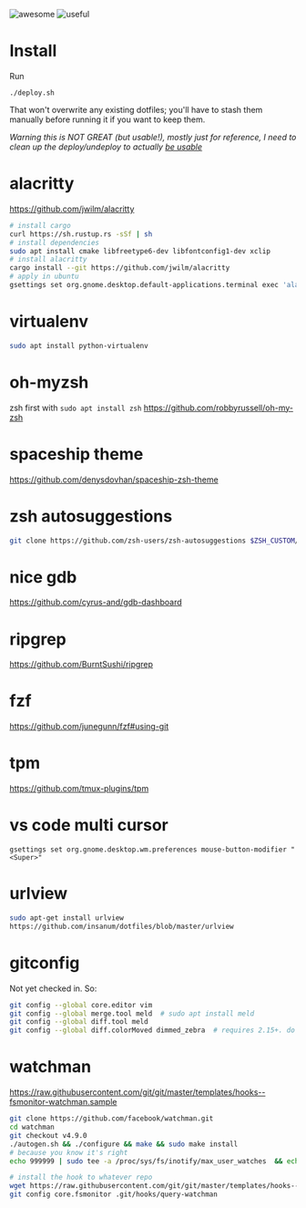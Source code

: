 ![awesome](https://img.shields.io/badge/awesome-yes-ff69b4.svg?style=for-the-badge)  ![useful](https://img.shields.io/badge/useful-nope-blue.svg?style=for-the-badge)

# Install
Run
```
./deploy.sh
```
That won't overwrite any existing dotfiles; you'll have to stash them manually before running it if you want to keep them.

*Warning this is NOT GREAT (but usable!), mostly just for reference, I need to clean up the deploy/undeploy to actually [be usable](https://github.com/ansible/ansible)*
# alacritty
https://github.com/jwilm/alacritty
```bash
# install cargo
curl https://sh.rustup.rs -sSf | sh
# install dependencies
sudo apt install cmake libfreetype6-dev libfontconfig1-dev xclip
# install alacritty
cargo install --git https://github.com/jwilm/alacritty
# apply in ubuntu
gsettings set org.gnome.desktop.default-applications.terminal exec 'alacritty'
```

# virtualenv
```bash
sudo apt install python-virtualenv
```

# oh-myzsh
zsh first with `sudo apt install zsh`
https://github.com/robbyrussell/oh-my-zsh

# spaceship theme
https://github.com/denysdovhan/spaceship-zsh-theme

# zsh autosuggestions
```bash
git clone https://github.com/zsh-users/zsh-autosuggestions $ZSH_CUSTOM/plugins/zsh-autosuggestions
```

# nice gdb
https://github.com/cyrus-and/gdb-dashboard

# ripgrep
https://github.com/BurntSushi/ripgrep

# fzf
https://github.com/junegunn/fzf#using-git

# tpm
https://github.com/tmux-plugins/tpm

# vs code multi cursor
`gsettings set org.gnome.desktop.wm.preferences mouse-button-modifier "<Super>"`

# urlview
```bash
sudo apt-get install urlview
https://github.com/insanum/dotfiles/blob/master/urlview
```

# gitconfig
Not yet checked in. So:
```bash
git config --global core.editor vim
git config --global merge.tool meld  # sudo apt install meld
git config --global diff.tool meld
git config --global diff.colorMoved dimmed_zebra  # requires 2.15+. do the right thing.
```

# watchman
https://raw.githubusercontent.com/git/git/master/templates/hooks--fsmonitor-watchman.sample
```bash
git clone https://github.com/facebook/watchman.git
cd watchman
git checkout v4.9.0
./autogen.sh && ./configure && make && sudo make install
# because you know it's right
echo 999999 | sudo tee -a /proc/sys/fs/inotify/max_user_watches  && echo 999999 | sudo tee -a  /proc/sys/fs/inotify/max_queued_events && echo 999999 | sudo tee  -a /proc/sys/fs/inotify/max_user_instances

# install the hook to whatever repo
wget https://raw.githubusercontent.com/git/git/master/templates/hooks--fsmonitor-watchman.sample -O .git/hooks/query-watchman
git config core.fsmonitor .git/hooks/query-watchman
```
